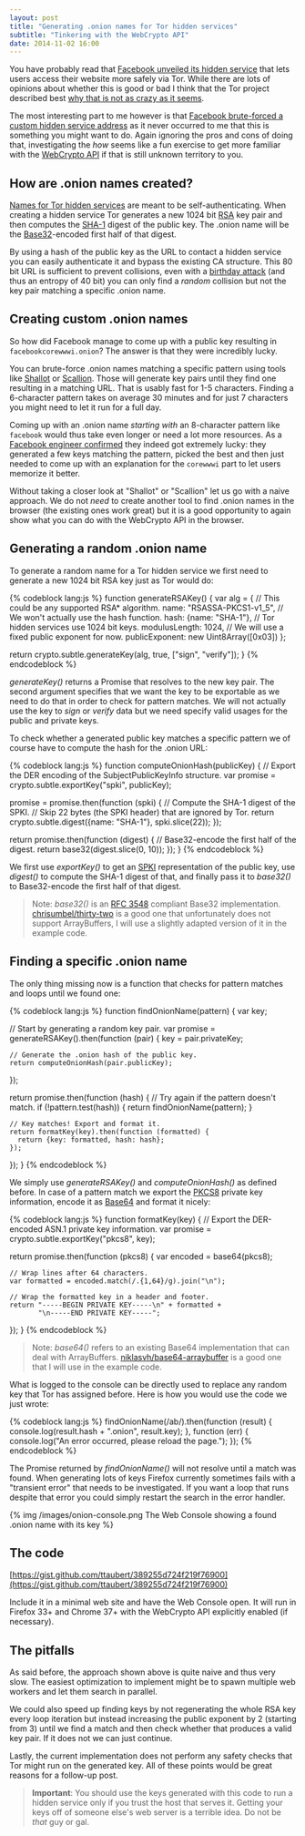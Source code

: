 ```yaml
---
layout: post
title: "Generating .onion names for Tor hidden services"
subtitle: "Tinkering with the WebCrypto API"
date: 2014-11-02 16:00
---
```


You have probably read that
[Facebook unveiled its hidden service](https://www.facebook.com/notes/protect-the-graph/making-connections-to-facebook-more-secure/1526085754298237)
that lets users access their website more safely via Tor. While there are lots
of opinions about whether this is good or bad I think that
the Tor project described best [why that is not as crazy as it seems](https://blog.torproject.org/blog/facebook-hidden-services-and-https-certs).

The most interesting part to me however is that
[Facebook brute-forced a custom hidden service address](https://lists.torproject.org/pipermail/tor-talk/2014-October/035412.html)
as it never occurred to me that this is something you might want to do. Again
ignoring the pros and cons of doing that, investigating the *how* seems like a
fun exercise to get more familiar with the
[WebCrypto API](http://dvcs.w3.org/hg/webcrypto-api/raw-file/tip/spec/Overview.html)
if that is still unknown territory to you.

## How are .onion names created?

[Names for Tor hidden services](https://trac.torproject.org/projects/tor/wiki/doc/HiddenServiceNames)
are meant to be self-authenticating. When creating a hidden service Tor
generates a new 1024 bit [RSA](https://en.wikipedia.org/wiki/RSA_%28cryptosystem%29)
key pair and then computes the [SHA-1](https://en.wikipedia.org/wiki/SHA-1)
digest of the public key. The .onion name will be the
[Base32](http://en.wikipedia.org/wiki/Base32)-encoded first half of that digest.

By using a hash of the public key as the URL to contact a hidden service you
can easily authenticate it and bypass the existing CA structure. This 80 bit
URL is sufficient to prevent collisions, even with
a [birthday attack](http://en.wikipedia.org/wiki/Birthday_attack) (and thus an
entropy of 40 bit) you can only find a *random* collision but not the key pair
matching a specific .onion name.

## Creating custom .onion names

So how did Facebook manage to come up with a public key resulting in
`facebookcorewwwi.onion`? The answer is that they were incredibly lucky.

You can brute-force .onion names matching a specific pattern using tools like
[Shallot](https://github.com/katmagic/Shallot) or
[Scallion](https://github.com/lachesis/scallion). Those will generate key pairs
until they find one resulting in a matching URL. That is usably fast for 1-5
characters. Finding a 6-character pattern takes on average 30 minutes and for
just 7 characters you might need to let it run for a full day.

Coming up with an .onion name *starting with* an 8-character pattern like
`facebook` would thus take even longer or need a lot more resources. As a
[Facebook engineer confirmed](https://lists.torproject.org/pipermail/tor-talk/2014-October/035413.html)
they indeed got extremely lucky: they generated a few keys matching the pattern,
picked the best and then just needed to come up with an explanation for the
`corewwwi` part to let users memorize it better.

Without taking a closer look at "Shallot" or "Scallion" let us go with a naive
approach. We do not *need* to create another tool to find .onion names in the
browser (the existing ones work great) but it is a good opportunity to again
show what you can do with the WebCrypto API in the browser.

## Generating a random .onion name

To generate a random name for a Tor hidden service we first need to generate
a new 1024 bit RSA key just as Tor would do:

{% codeblock lang:js %}
function generateRSAKey() {
  var alg = {
    // This could be any supported RSA* algorithm.
    name: "RSASSA-PKCS1-v1_5",
    // We won't actually use the hash function.
    hash: {name: "SHA-1"},
    // Tor hidden services use 1024 bit keys.
    modulusLength: 1024,
    // We will use a fixed public exponent for now.
    publicExponent: new Uint8Array([0x03])
  };

  return crypto.subtle.generateKey(alg, true, ["sign", "verify"]);
}
{% endcodeblock %}

*generateKey()* returns a Promise that resolves to the new key pair. The second
argument specifies that we want the key to be exportable as we need to do that
in order to check for pattern matches. We will not actually use the key to
*sign* or *verify* data but we need specify valid usages for the public and
private keys.

To check whether a generated public key matches a specific pattern we of course
have to compute the hash for the .onion URL:

{% codeblock lang:js %}
function computeOnionHash(publicKey) {
  // Export the DER encoding of the SubjectPublicKeyInfo structure.
  var promise = crypto.subtle.exportKey("spki", publicKey);

  promise = promise.then(function (spki) {
    // Compute the SHA-1 digest of the SPKI.
    // Skip 22 bytes (the SPKI header) that are ignored by Tor.
    return crypto.subtle.digest({name: "SHA-1"}, spki.slice(22));
  });

  return promise.then(function (digest) {
    // Base32-encode the first half of the digest.
    return base32(digest.slice(0, 10));
  });
}
{% endcodeblock %}

We first use *exportKey()* to get an [SPKI](https://tools.ietf.org/html/rfc5280)
representation of the public key, use *digest()* to compute the SHA-1 digest
of that, and finally pass it to *base32()* to Base32-encode the first half of
that digest.

> Note: *base32()* is an [RFC 3548](https://tools.ietf.org/html/rfc3548)
> compliant Base32 implementation. [chrisumbel/thirty-two](https://github.com/chrisumbel/thirty-two)
> is a good one that unfortunately does not support ArrayBuffers, I will use a
> slightly adapted version of it in the example code.

## Finding a specific .onion name

The only thing missing now is a function that checks for pattern matches and
loops until we found one:

{% codeblock lang:js %}
function findOnionName(pattern) {
  var key;

  // Start by generating a random key pair.
  var promise = generateRSAKey().then(function (pair) {
    key = pair.privateKey;

    // Generate the .onion hash of the public key.
    return computeOnionHash(pair.publicKey);
  });

  return promise.then(function (hash) {
    // Try again if the pattern doesn't match.
    if (!pattern.test(hash)) {
      return findOnionName(pattern);
    }

    // Key matches! Export and format it.
    return formatKey(key).then(function (formatted) {
      return {key: formatted, hash: hash};
    });
  });
}
{% endcodeblock %}

We simply use *generateRSAKey()* and *computeOnionHash()* as defined before.
In case of a pattern match we export the
[PKCS8](http://tools.ietf.org/html/rfc5208) private key information, encode it
as [Base64](https://en.wikipedia.org/wiki/Base64) and format it nicely:

{% codeblock lang:js %}
function formatKey(key) {
  // Export the DER-encoded ASN.1 private key information.
  var promise = crypto.subtle.exportKey("pkcs8", key);

  return promise.then(function (pkcs8) {
    var encoded = base64(pkcs8);

    // Wrap lines after 64 characters.
    var formatted = encoded.match(/.{1,64}/g).join("\n");

    // Wrap the formatted key in a header and footer.
    return "-----BEGIN PRIVATE KEY-----\n" + formatted +
           "\n-----END PRIVATE KEY-----";
  });
}
{% endcodeblock %}

> Note: *base64()* refers to an existing Base64 implementation that can deal with
> ArrayBuffers. [niklasvh/base64-arraybuffer](https://github.com/niklasvh/base64-arraybuffer)
> is a good one that I will use in the example code.

What is logged to the console can be directly used to replace any random key
that Tor has assigned before. Here is how you would use the code we just wrote:

{% codeblock lang:js %}
findOnionName(/ab/).then(function (result) {
  console.log(result.hash + ".onion", result.key);
}, function (err) {
  console.log("An error occurred, please reload the page.");
});
{% endcodeblock %}

The Promise returned by *findOnionName()* will not resolve until a match was
found. When generating lots of keys Firefox currently sometimes fails with a
"transient error" that needs to be investigated. If you want a loop that runs
despite that error you could simply restart the search in the error handler.

{% img /images/onion-console.png The Web Console showing a found .onion name with its key %}

## The code

[https://gist.github.com/ttaubert/389255d724f219f76900](https://gist.github.com/ttaubert/389255d724f219f76900)

Include it in a minimal web site and have the Web Console open. It will run in
Firefox 33+ and Chrome 37+ with the WebCrypto API explicitly enabled (if
necessary).

## The pitfalls

As said before, the approach shown above is quite naive and thus very slow. The
easiest optimization to implement might be to spawn multiple web workers and
let them search in parallel.

We could also speed up finding keys by not regenerating the whole RSA key every
loop iteration but instead increasing the public exponent by 2 (starting from 3)
until we find a match and then check whether that produces a valid key pair.
If it does not we can just continue.

Lastly, the current implementation does not perform any safety checks that Tor
might run on the generated key. All of these points would be great reasons for
a follow-up post.

> **Important**: You should use the keys generated with this code to run a
> hidden service only if you trust the host that serves it. Getting your keys
> off of someone else's web server is a terrible idea. Do not be *that* guy or gal.
